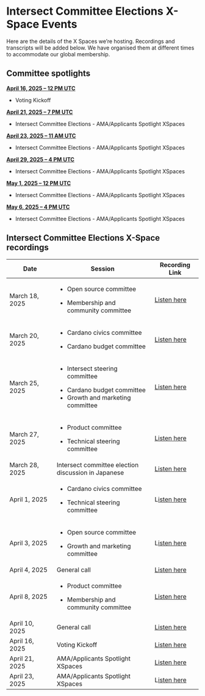 # Intersect Committee Elections  X-Space Events

Here are the details of the X Spaces we’re hosting. Recordings and transcripts will be added below. We have organised them at different times to accommodate our global membership.

## Committee spotlights



[**April 16, 2025 – 12 PM UTC**](https://x.com/i/spaces/1DXxyqMDkqvxM)

* Voting Kickoff

[**April 21, 2025 – 7 PM UTC** ](https://lu.ma/694vok02)

* Intersect Committee Elections - AMA/Applicants Spotlight XSpaces

[**April 23, 2025 – 11 AM UTC** ](https://lu.ma/694vok02)

* Intersect Committee Elections - AMA/Applicants Spotlight XSpaces

[**April 29, 2025 – 4 PM UTC** ](https://lu.ma/z47a2l41)

* Intersect Committee Elections - AMA/Applicants Spotlight XSpaces

[**May 1, 2025 – 12 PM UTC** ](https://lu.ma/5pa8dofe)

* Intersect Committee Elections - AMA/Applicants Spotlight XSpaces

[**May 6, 2025 – 4 PM UTC** ](https://lu.ma/5kx1vlyw)

* Intersect Committee Elections - AMA/Applicants Spotlight XSpaces

## Intersect Committee Elections X-Space recordings

<table data-full-width="true"><thead><tr><th width="196">Date</th><th width="414.5999755859375">Session</th><th width="147.5999755859375">Recording Link</th></tr></thead><tbody><tr><td>March 18, 2025</td><td><ul><li>Open source committee</li></ul><ul><li>Membership and community committee</li></ul></td><td><a href="https://x.com/i/spaces/1yoKMonkByzJQ">Listen here</a></td></tr><tr><td>March 20, 2025</td><td><ul><li>Cardano civics committee</li></ul><ul><li>Cardano budget committee</li></ul></td><td><a href="https://x.com/i/spaces/1BRJjmOryDvGw">Listen here</a></td></tr><tr><td>March 25, 2025</td><td><p></p><ul><li>Intersect steering committee</li></ul><ul><li>Cardano budget committee</li><li>Growth and marketing committee</li></ul></td><td><a href="https://x.com/i/spaces/1ypKdZyAwOgJW">Listen here</a></td></tr><tr><td>March 27, 2025</td><td><p></p><ul><li>Product committee</li></ul><ul><li>Technical steering committee</li></ul></td><td><a href="https://x.com/i/spaces/1OyKALROgVMxb">Listen here</a></td></tr><tr><td>March 28, 2025</td><td>Intersect committee election discussion in Japanese</td><td><a href="https://x.com/IntersectJapan/status/1905590603200778402">Listen here</a></td></tr><tr><td>April 1, 2025</td><td><p></p><ul><li>Cardano civics committee</li></ul><ul><li>Technical steering committee</li></ul></td><td>L<a href="https://x.com/i/spaces/1RDGlzboPEjxL">isten here</a></td></tr><tr><td>April 3, 2025</td><td><p></p><ul><li>Open source committee</li></ul><ul><li>Growth and marketing committee</li></ul></td><td>L<a href="https://x.com/i/spaces/1djxXVyqdYyGZ">isten here</a></td></tr><tr><td>April 4, 2025</td><td>General call</td><td><a href="https://x.com/i/spaces/1yoJMoOAkjWKQ">Listen here</a></td></tr><tr><td>April 8, 2025</td><td><p></p><ul><li>Product committee</li></ul><ul><li>Membership and community committee</li></ul></td><td><a href="https://x.com/i/spaces/1zqKVjkejOPKB">Listen here</a></td></tr><tr><td>April 10, 2025</td><td>General call</td><td><a href="https://x.com/i/spaces/1OyKALnDaonxb">Listen here</a></td></tr><tr><td>April 16, 2025</td><td>Voting Kickoff</td><td><a href="https://twitter.com/i/spaces/1DXxyqMDkqvxM">Listen here</a></td></tr><tr><td>April 21, 2025</td><td>AMA/Applicants Spotlight XSpaces</td><td><a href="https://x.com/intersectmbo/status/1914393736555217043?s=46">Listen here</a></td></tr><tr><td>April 23, 2025</td><td>AMA/Applicants Spotlight XSpaces</td><td>L<a href="https://x.com/i/spaces/1zqKVjpWgkmKB">isten here</a></td></tr></tbody></table>

